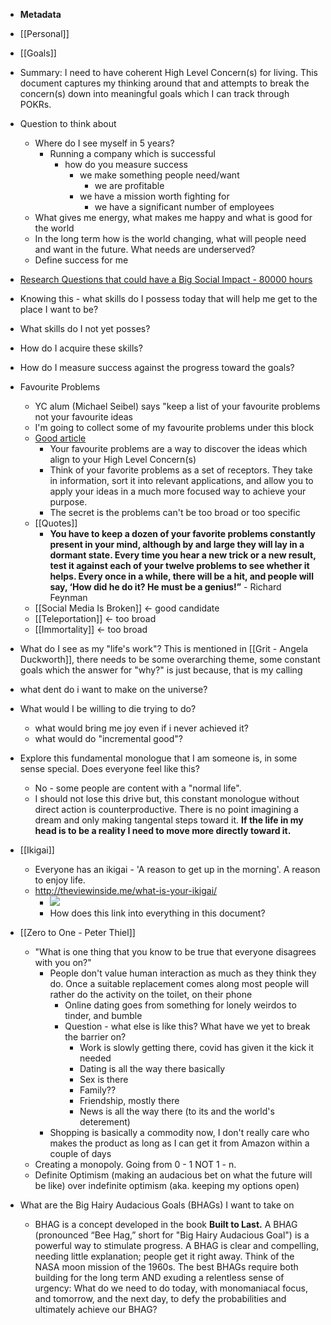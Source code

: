 - **Metadata**
- [[Personal]]
- [[Goals]]
- Summary: I need to have coherent High Level Concern(s) for living. This document captures my thinking around that and attempts to break the concern(s) down into meaningful goals which I can track through POKRs.


- Question to think about
    - Where do I see myself in 5 years?
        - Running a company which is successful
            - how do you measure success
                - we make something people need/want
                    - we are profitable 
                - we have a mission worth fighting for
                    - we have a significant number of employees
    - What gives me energy, what makes me happy and what is good for the world
    - In the long term how is the world changing, what will people need and want in the future. What needs are underserved?
    - Define success for me
- [Research Questions that could have a Big Social Impact - 80000 hours](https://80000hours.org/articles/research-questions-by-discipline/)
- Knowing this - what skills do I possess today that will help me get to the place I want to be?
- What skills do I not yet posses?
- How do I acquire these skills?
- How do I measure success against the progress toward the goals?
- Favourite Problems
    - YC alum (Michael Seibel) says "keep a list of your favourite problems not your favourite ideas
    - I'm going to collect some of my favourite problems under this block
    - [Good article](https://joebalcom.blog/2020/07/11/12-favorite-problems/)
        - Your favourite problems are a way to discover the ideas which align to your High Level Concern(s)
        - Think of your favorite problems as a set of receptors. They take in information, sort it into relevant applications, and allow you to apply your ideas in a much more focused way to achieve your purpose.
        - The secret is the problems can't be too broad or too specific
    - [[Quotes]]
        - __You have to keep a dozen of your favorite problems constantly present in your mind, although by and large they will lay in a dormant state. Every time you hear a new trick or a new result, test it against each of your twelve problems to see whether it helps. Every once in a while, there will be a hit, and people will say, ‘How did he do it? He must be a genius!”__ - Richard Feynman
    - [[Social Media Is Broken]] <- good candidate
    - [[Teleportation]] <- too broad
    - [[Immortality]] <- too broad
- What do I see as my "life's work"? This is mentioned in [[Grit - Angela Duckworth]], there needs to be some overarching theme, some constant goals which the answer for "why?" is just because, that is my calling
- what dent do i want to make on the universe?
- What would I be willing to die trying to do?
    - what would bring me joy even if i never achieved it?
    - what would do "incremental good"?
- Explore this fundamental monologue that I am someone is, in some sense special. Does everyone feel like this?
    - No - some people are content with a "normal life".
    - I should not lose this drive but, this constant monologue without direct action is counterproductive. There is no point imagining a dream and only making tangental steps toward it. **If the life in my head is to be a reality I need to move more directly toward it.**
- [[Ikigai]]
    - Everyone has an ikigai - 'A reason to get up in the morning'. A reason to enjoy life. 
    - http://theviewinside.me/what-is-your-ikigai/
        - ![](https://firebasestorage.googleapis.com/v0/b/firescript-577a2.appspot.com/o/imgs%2Fapp%2Fcamin%2FINueWcSxWF.png?alt=media&token=c7c0dc64-3864-4f82-9f07-b84684c29cda)
        - How does this link into everything in this document?
- [[Zero to One - Peter Thiel]]
    - "What is one thing that you know to be true that everyone disagrees with you on?"
        - People don't value human interaction as much as they think they do. Once a suitable replacement comes along most people will rather do the activity on the toilet, on their phone
            - Online dating goes from something for lonely weirdos to tinder, and bumble
            - Question - what else is like this? What have we yet to break the barrier on?
                - Work is slowly getting there, covid has given it the kick it needed
                - Dating is all the way there basically
                - Sex is there
                - Family??
                - Friendship, mostly there 
                - News is all the way there (to its and the world's deterement)
        - Shopping is basically a commodity now, I don't really care who makes the product as long as I can get it from Amazon within a couple of days
    - Creating a monopoly. Going from 0 - 1 NOT 1 - n.
    - Definite Optimism (making an audacious bet on what the future will be like) over indefinite optimism (aka. keeping my options open)
- What are the Big Hairy Audacious Goals (BHAGs) I want to take on
    - BHAG is a concept developed in the book __Built to Last.__ A BHAG (pronounced “Bee Hag,” short for "Big Hairy Audacious Goal") is a powerful way to stimulate progress. A BHAG is clear and compelling, needing little explanation; people get it right away. Think of the NASA moon mission of the 1960s. The best BHAGs require both building for the long term AND exuding a relentless sense of urgency: What do we need to do today, with monomaniacal focus, and tomorrow, and the next day, to defy the probabilities and ultimately achieve our BHAG?
